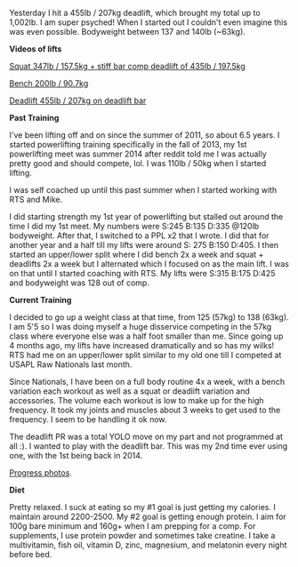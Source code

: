 Yesterday I hit a 455lb / 207kg deadlift, which brought my total up to 1,002lb. I am super psyched! When I started out I couldn't even imagine this was even possible. Bodyweight between 137 and 140lb (~63kg).


 **Videos of lifts**


[Squat 347lb / 157.5kg + stiff bar comp deadlift of 435lb / 197.5kg](https://www.instagram.com/p/BazV42yj3X-/?taken-by=pumping.fe)

[Bench 200lb / 90.7kg](https://www.instagram.com/p/BZejN6_jhwv/?taken-by=pumping.fe)

[Deadlift 455lb / 207kg on deadlift bar](https://www.instagram.com/p/Bb5RP48D6b6/?taken-by=pumping.fe)


**Past Training**


I've been lifting off and on since the summer of 2011, so about 6.5 years. I started powerlifting training specifically in the fall of 2013, my 1st powerlifting meet was summer 2014 after reddit told me I was actually pretty good and should compete, lol. I was 110lb / 50kg when I started lifting.

I was self coached up until this past summer when I started working with RTS and Mike. 

I did starting strength my 1st year of powerlifting but stalled out around the time I did my 1st meet. My numbers were S:245 B:135 D:335 @120lb bodyweight. After that, I switched to a PPL x2 that I wrote. I did that for another year and a half till my lifts were around S: 275 B:150 D:405. I then started an upper/lower split where I did bench 2x a week and squat + deadlifts 2x a week but I alternated which I focused on as the main lift. I was on that until I started coaching with RTS. My lifts were S:315 B:175 D:425 and bodyweight was 128 out of comp.


**Current Training**


I decided to go up a weight class at that time, from 125 (57kg) to 138 (63kg). I am 5'5 so I was doing myself a huge disservice competing in the 57kg class where everyone else was a half foot smaller than me. Since going up 4 months ago, my lifts have increased dramatically and so has my wilks! RTS had me on an upper/lower split similar to my old one till I competed at USAPL Raw Nationals last month. 

Since Nationals, I have been on a full body routine 4x a week, with a bench variation each workout as well as a squat or deadlift variation and accessories. The volume each workout is low to make up for the high frequency. It took my joints and muscles about 3 weeks to get used to the frequency. I seem to be handling it ok now.

The deadlift PR was a total YOLO move on my part and not programmed at all :). I wanted to play with the deadlift bar. This was my 2nd time ever using one, with the 1st being back in 2014.

[Progress photos](https://imgur.com/a/2Q4FG).


**Diet**

Pretty relaxed. I suck at eating so my #1 goal is just getting my calories. I maintain around 2200-2500. My #2 goal is getting enough protein. I aim for 100g bare minimum and 160g+ when I am prepping for a comp. For supplements, I use protein powder and sometimes take creatine. I take a multivitamin, fish oil, vitamin D, zinc, magnesium, and melatonin every night before bed. 


 